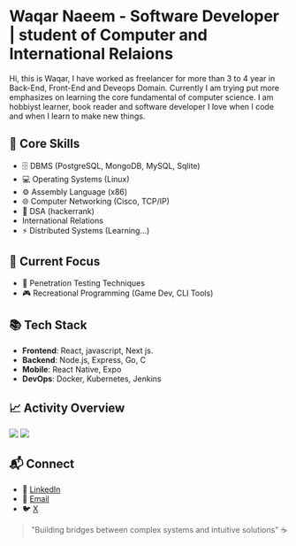 # Waqar Naeem - Software Developer | student of Computer and International Relaions
Hi, this is Waqar, I have worked as freelancer for more than 3 to 4 year in Back-End, Front-End and Deveops Domain.
Currently I am trying put more emphasizes on learning the core fundamental of computer science. I am hobbiyst learner, book reader and software developer I love when I code and when I learn to make new things.

## 🔧 Core Skills
- 🗄️ DBMS (PostgreSQL, MongoDB, MySQL, Sqlite)
- 💻 Operating Systems (Linux)
- ⚙️ Assembly Language (x86)
- 🌐 Computer Networking (Cisco, TCP/IP)
- 🧮 DSA (hackerrank)
- International Relations
- ⚡ Distributed Systems (Learning...)

## 🌱 Current Focus
- 🔐 Penetration Testing Techniques
- 🎮 Recreational Programming (Game Dev, CLI Tools)

## 📚 Tech Stack  
- **Frontend**: React, javascript, Next js. 
- **Backend**: Node.js, Express, Go, C  
- **Mobile**: React Native, Expo  
- **DevOps**: Docker, Kubernetes, Jenkins  

## 📈 Activity Overview  
![](https://github-readme-stats.vercel.app/api?username=waqarNaeem786&theme=algolia&hide_border=true&show_icons=true&hide=issues)  ![](https://github-readme-stats.vercel.app/api/top-langs/?username=waqarNaeem786&theme=algolia&hide_border=true&layout=compact)

## 📬 Connect  
- 💼 [LinkedIn](https://linkedin.com/in/waqar-naeem-b6a91a194)  
- 📧 [Email](mailto:neutrone04@gmail.com)  
- 🐦 [X](https://x.com/codeWithPikes)  

> "Building bridges between complex systems and intuitive solutions" ☕
